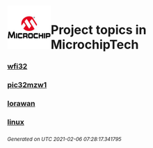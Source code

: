 <img align="left" width="100" height="100" src="logo.jpg">

# Project topics in MicrochipTech

### [wfi32](wfi32)
### [pic32mzw1](pic32mzw1)
### [lorawan](lorawan)
### [linux](linux)


<sub><i>Generated on UTC 2021-02-06 07:28:17.341795</i></sub>
